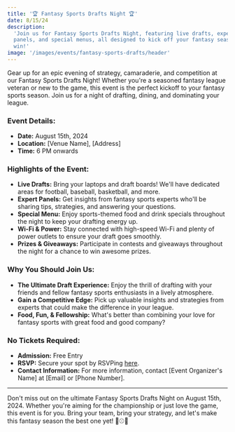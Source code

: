 ```yaml
---
title: '🏆 Fantasy Sports Drafts Night 🏆'
date: 8/15/24
description:
  'Join us for Fantasy Sports Drafts Night, featuring live drafts, expert
  panels, and special menus, all designed to kick off your fantasy season with a
  win!'
image: '/images/events/fantasy-sports-drafts/header'
---
```


Gear up for an epic evening of strategy, camaraderie, and competition at our
Fantasy Sports Drafts Night! Whether you're a seasoned fantasy league veteran or
new to the game, this event is the perfect kickoff to your fantasy sports
season. Join us for a night of drafting, dining, and dominating your league.

### **Event Details:**

- **Date:** August 15th, 2024
- **Location:** [Venue Name], [Address]
- **Time:** 6 PM onwards

### **Highlights of the Event:**

- **Live Drafts:** Bring your laptops and draft boards! We'll have dedicated
  areas for football, baseball, basketball, and more.
- **Expert Panels:** Get insights from fantasy sports experts who'll be sharing
  tips, strategies, and answering your questions.
- **Special Menu:** Enjoy sports-themed food and drink specials throughout the
  night to keep your drafting energy up.
- **Wi-Fi & Power:** Stay connected with high-speed Wi-Fi and plenty of power
  outlets to ensure your draft goes smoothly.
- **Prizes & Giveaways:** Participate in contests and giveaways throughout the
  night for a chance to win awesome prizes.

### **Why You Should Join Us:**

- **The Ultimate Draft Experience:** Enjoy the thrill of drafting with your
  friends and fellow fantasy sports enthusiasts in a lively atmosphere.
- **Gain a Competitive Edge:** Pick up valuable insights and strategies from
  experts that could make the difference in your league.
- **Food, Fun, & Fellowship:** What's better than combining your love for
  fantasy sports with great food and good company?

### **No Tickets Required:**

- **Admission:** Free Entry
- **RSVP:** Secure your spot by RSVPing [here](#).
- **Contact Information:** For more information, contact [Event Organizer's
  Name] at [Email] or [Phone Number].

---

Don't miss out on the ultimate Fantasy Sports Drafts Night on August 15th, 2024.
Whether you're aiming for the championship or just love the game, this event is
for you. Bring your team, bring your strategy, and let's make this fantasy
season the best one yet! 🏈⚾🏀
